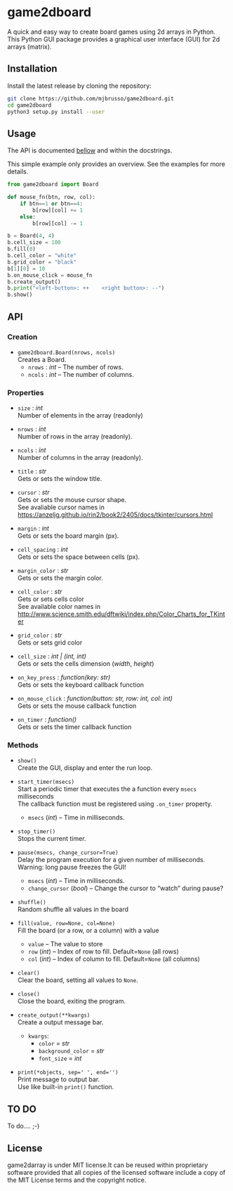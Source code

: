 # game2dboard

A quick and easy way to create board games using 2d arrays in Python. 
This Python GUI package provides a graphical user interface (GUI) for 2d arrays (matrix). 

## Installation

Install the latest release by cloning the repository:

```bash
git clone https://github.com/mjbrusso/game2dboard.git 
cd game2dboard
python3 setup.py install --user
```


## Usage

The API is documented [bellow](#API) and within the docstrings. 

This simple example only provides an overview. See the examples for more details.

```python
from game2dboard import Board

def mouse_fn(btn, row, col):
    if btn==1 or btn==4:
        b[row][col] += 1
    else:
        b[row][col] -= 1

b = Board(4, 4)
b.cell_size = 100
b.fill(0)
b.cell_color = "white"
b.grid_color = "black"
b[1][0] = 10
b.on_mouse_click = mouse_fn
b.create_output()
b.print("<left-button>: ++    <right button>: --")
b.show()
```
## API

### Creation

- `game2dboard.Board(nrows, ncols)`<br>
Creates a Board.
  - `nrows` : *int* – The number of rows.
  - `ncols` : *int* – The number of columns.


### Properties
- `size` : *int*<br> 
Number of elements in the array (readonly) 


- `nrows` : *int*<br> 
Number of rows in the array (readonly).


- `ncols` : *int*<br> 
Number of columns in the array (readonly).


- `title` : *str*<br> 
Gets or sets the window title.


- `cursor` : *str*<br> 
Gets or sets the mouse cursor shape.<br>
See avaliable cursor names in https://anzeljg.github.io/rin2/book2/2405/docs/tkinter/cursors.html


- `margin` : *int*<br> 
Gets or sets the board margin (px).


- `cell_spacing` : *int*<br> 
Gets or sets the space between cells (px).


- `margin_color` : *str*<br> 
Gets or sets the margin color.


- `cell_color` : *str*<br> 
Gets or sets cells color<br>
See available color names in http://www.science.smith.edu/dftwiki/index.php/Color_Charts_for_TKinter


- `grid_color` : *str*<br> 
Gets or sets grid color


- `cell_size` : *int | (int, int)*<br> 
Gets or sets the cells dimension (*width*, *height*)


- `on_key_press` : *function(key: str)*<br>
Gets or sets the keyboard callback function


- `on_mouse_click` : *function(button: str, row: int, col: int)*<br>
Gets or sets the mouse callback function


- `on_timer` :  *function()*<br>
Gets or sets the timer callback function

### Methods

- `show()`<br>
Create the GUI, display and enter the run loop.


- `start_timer(msecs)`<br>
Start a periodic timer that executes the a function every `msecs` milliseconds<br>
The callback function must be registered using `.on_timer` property.
    - `msecs` (*int*) – Time in milliseconds.


- `stop_timer()`<br>
Stops the current timer.


- `pause(msecs, change_cursor=True)`<br>
Delay the program execution for a given number of milliseconds.<br>
Warning: long pause freezes the GUI!
    - `msecs` (*int*) – Time in milliseconds.
    - `change_cursor` (*bool*) – Change the cursor to “watch” during pause?


- `shuffle()`<br>
Random shuffle all values in the board


- `fill(value, row=None, col=None)`<br>
Fill the board (or a row, or a column) with a value
    - `value` – The value to store
    - `row` (*int*) – Index of row to fill. Default=`None` (all rows)
    - `col` (*int*) – Index of column to fill. Default=`None` (all columns)


- `clear()`<br>
Clear the board, setting all values to `None`.


- `close()`<br>
Close the board, exiting the program.


- `create_output(**kwargs)`<br>
Create a output message bar.
    - `kwargs`:
      - `color` = *str*
      - `background_color` = *str*
      - `font_size` = *int*

- `print(*objects, sep=' ', end='')`<br>
Print message to output bar. <br>
Use like built-in `print()` function.


## TO DO 
To do.... ;-)

## License

game2darray is under MIT license.It can be reused within proprietary software provided that all copies of the licensed software include a copy of the MIT License terms and the copyright notice.
